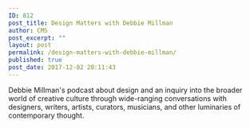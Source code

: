 ```yaml
---
ID: 812
post_title: Design Matters with Debbie Millman
author: CMS
post_excerpt: ""
layout: post
permalink: /design-matters-with-debbie-millman/
published: true
post_date: 2017-12-02 20:11:43
---
```

Debbie Millman's podcast about design and an inquiry into the broader world of creative culture through wide-ranging conversations with designers, writers, artists, curators, musicians, and other luminaries of contemporary thought. 